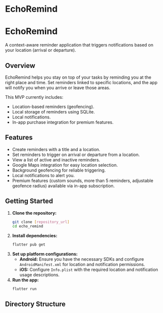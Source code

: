 # EchoRemind
# EchoRemind

A context-aware reminder application that triggers notifications based on your location (arrival or departure).

## Overview

EchoRemind helps you stay on top of your tasks by reminding you at the right place and time. Set reminders linked to specific locations, and the app will notify you when you arrive or leave those areas.

This MVP currently includes:

* Location-based reminders (geofencing).
* Local storage of reminders using SQLite.
* Local notifications.
* In-app purchase integration for premium features.

## Features

* Create reminders with a title and a location.
* Set reminders to trigger on arrival or departure from a location.
* View a list of active and inactive reminders.
* Google Maps integration for easy location selection.
* Background geofencing for reliable triggering.
* Local notifications to alert you.
* Premium features (custom sounds, more than 5 reminders, adjustable geofence radius) available via in-app subscription.

## Getting Started

1.  **Clone the repository:**
    ```bash
    git clone [repository_url]
    cd echo_remind
    ```
2.  **Install dependencies:**
    ```bash
    flutter pub get
    ```
3.  **Set up platform configurations:**
    * **Android:** Ensure you have the necessary SDKs and configure `AndroidManifest.xml` for location and notification permissions.
    * **iOS:** Configure `Info.plist` with the required location and notification usage descriptions.
4.  **Run the app:**
    ```bash
    flutter run
    ```

## Directory Structure
